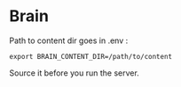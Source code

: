 # Brain

Path to content dir goes in .env :

```
export BRAIN_CONTENT_DIR=/path/to/content
```

Source it before you run the server.
